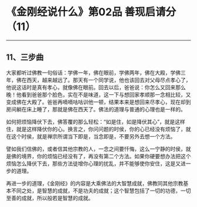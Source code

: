 # 《金刚经说什么》第02品 善现启请分（11）

------

## 11、三步曲

大家都听过佛教一句俗话：学佛一年，佛在眼前，学佛两年，佛在大殿，学佛三年，佛在西天，越来越远了。那天有一个同学说，他也该回去对父母尽点孝心了，他说这话时是真有孝心，就像佛在眼前。回去以后，爸爸说：你怎么又回来那么晚！他看到爸爸那个脸色，实在不是味道，这一下与想回家孝顺那一念相比较，又变成佛在大殿了。爸爸再嘀嘀咕咕训他一顿，结果本来是想回来尽孝心，现在却到房间躺在床上睡了，那就是佛在西天了。佛法的道理与普通的心理也是一样的。

如何把烦恼降伏下去，佛答覆的那么轻松：“如是住，如是降伏其心”，就是这样住，就是这样降伏你的心。换言之，你问问题的时侯，你的心已经没有烦恼了，就在这个时侯，就是禅宗所谓当下即是，当念即是，不要另外去想一个方法。

譬如我们信佛的，或者信其他宗教的人，一念之间要忏悔，这么一宁静的时侯，就是佛的境界，你的烦恼已经没有了，再没有第二个方法。如果你硬要想办法把这个烦恼怎么降伏下去，那些方法徒增你心理的扰乱，并不能够使你安住，这是又进一步的道理。

再进一步的道理，《金刚经》的内容是大乘佛法的大智慧成就，佛教同其他宗教基本不同之处，是智慧的成就，不是功夫的成就；这个智慧包括了一切的功德，一切至善的成就，所以般若是智慧的成就。

